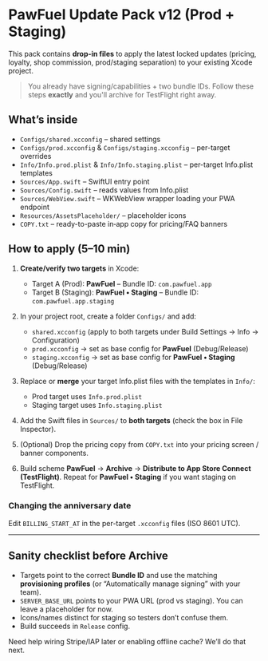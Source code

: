 # PawFuel Update Pack v12 (Prod + Staging)

This pack contains **drop-in files** to apply the latest locked updates (pricing, loyalty, shop commission, prod/staging separation) to your existing Xcode project.

> You already have signing/capabilities + two bundle IDs. Follow these steps **exactly** and you'll archive for TestFlight right away.

## What’s inside
- `Configs/shared.xcconfig` – shared settings
- `Configs/prod.xcconfig` & `Configs/staging.xcconfig` – per-target overrides
- `Info/Info.prod.plist` & `Info/Info.staging.plist` – per-target Info.plist templates
- `Sources/App.swift` – SwiftUI entry point
- `Sources/Config.swift` – reads values from Info.plist
- `Sources/WebView.swift` – WKWebView wrapper loading your PWA endpoint
- `Resources/AssetsPlaceholder/` – placeholder icons
- `COPY.txt` – ready-to-paste in‑app copy for pricing/FAQ banners

## How to apply (5–10 min)
1. **Create/verify two targets** in Xcode:
   - Target A (Prod): **PawFuel** – Bundle ID: `com.pawfuel.app`
   - Target B (Staging): **PawFuel • Staging** – Bundle ID: `com.pawfuel.app.staging`

2. In your project root, create a folder `Configs/` and add:
   - `shared.xcconfig` (apply to both targets under Build Settings → Info → Configuration)
   - `prod.xcconfig` → set as base config for **PawFuel** (Debug/Release)
   - `staging.xcconfig` → set as base config for **PawFuel • Staging** (Debug/Release)

3. Replace or **merge** your target Info.plist files with the templates in `Info/`:
   - Prod target uses `Info.prod.plist`
   - Staging target uses `Info.staging.plist`

4. Add the Swift files in `Sources/` to **both targets** (check the box in File Inspector).

5. (Optional) Drop the pricing copy from `COPY.txt` into your pricing screen / banner components.

6. Build scheme **PawFuel** → **Archive** → **Distribute to App Store Connect (TestFlight)**.
   Repeat for **PawFuel • Staging** if you want staging on TestFlight.

### Changing the anniversary date
Edit `BILLING_START_AT` in the per-target `.xcconfig` files (ISO 8601 UTC).

---

## Sanity checklist before Archive
- Targets point to the correct **Bundle ID** and use the matching **provisioning profiles** (or “Automatically manage signing” with your team).
- `SERVER_BASE_URL` points to your PWA URL (prod vs staging). You can leave a placeholder for now.
- Icons/names distinct for staging so testers don’t confuse them.
- Build succeeds in `Release` config.

Need help wiring Stripe/IAP later or enabling offline cache? We’ll do that next.
